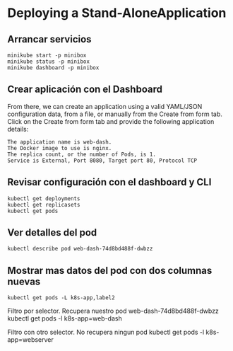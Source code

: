 # Deploying a Stand-AloneApplication

## Arrancar servicios

    minikube start -p minibox
    minikube status -p minibox
    minikube dashboard -p minibox

## Crear aplicación con el Dashboard

From there, we can create an application using a valid YAML/JSON configuration data, from a file, or manually from the Create from form tab. Click on the Create from form tab and provide the following application details:

    The application name is web-dash.
    The Docker image to use is nginx.
    The replica count, or the number of Pods, is 1.
    Service is External, Port 8080, Target port 80, Protocol TCP


## Revisar configuración con el dashboard y CLI

    kubectl get deployments
    kubectl get replicasets
    kubectl get pods

## Ver detalles del pod

    kubectl describe pod web-dash-74d8bd488f-dwbzz

## Mostrar mas datos del pod con dos columnas nuevas

    kubectl get pods -L k8s-app,label2

Filtro por selector. Recupera nuestro pod web-dash-74d8bd488f-dwbzz
    kubectl get pods -l k8s-app=web-dash

Filtro con otro selector. No recupera ningun pod
    kubectl get pods -l k8s-app=webserver
